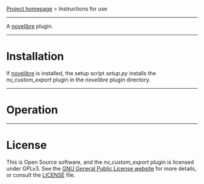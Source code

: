 [Project homepage](https://github.com/peter88213/nv_custom_export) > Instructions for use

--- 

A [novelibre](https://github.com/peter88213/novelibre/) plugin. 

---

# Installation

If [novelibre](https://github.com/peter88213/novelibre/) is installed, the setup script *setup.py* installs the *nv_custom_export* plugin in the *novelibre* plugin directory.


---

# Operation

---

# License

This is Open Source software, and the *nv_custom_export* plugin is licensed under GPLv3. See the
[GNU General Public License website](https://www.gnu.org/licenses/gpl-3.0.en.html) for more
details, or consult the [LICENSE](https://github.com/peter88213/nv_custom_export/blob/main/LICENSE) file.
